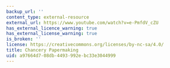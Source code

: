 ```yaml
---
backup_url: ''
content_type: external-resource
external_url: https://www.youtube.com/watch?v=e-PmfdV_cZU
has_external_licence_warning: true
has_external_license_warning: true
is_broken: ''
license: https://creativecommons.org/licenses/by-nc-sa/4.0/
title: Chancery Papermaking
uid: a97664d7-08db-4493-992e-bc33e3044999
---
```

